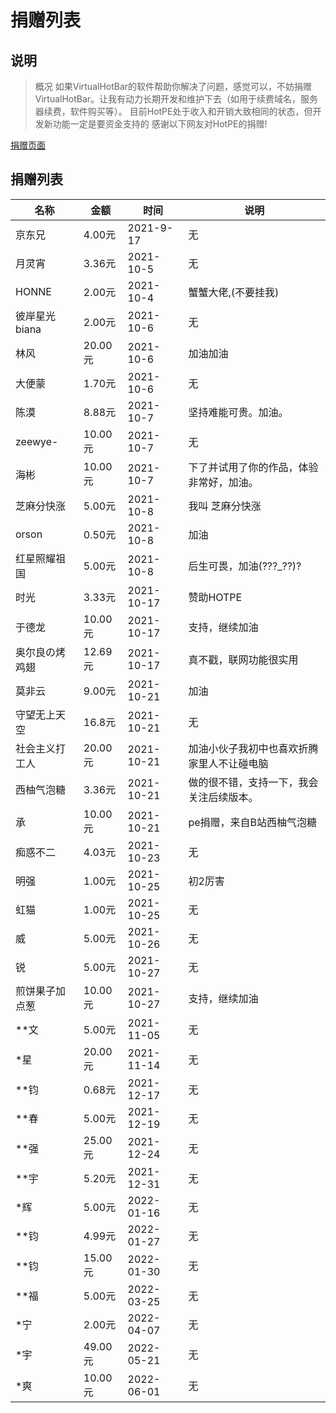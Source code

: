 # 捐赠列表
## 说明
> 概况
如果VirtualHotBar的软件帮助你解决了问题，感觉可以，不妨捐赠VirtualHotBar。让我有动力长期开发和维护下去（如用于续费域名，服务器续费，软件购买等）。
目前HotPE处于收入和开销大致相同的状态，但开发新功能一定是要资金支持的
感谢以下网友对HotPE的捐赠!

[捐赠页面](https://www.hotpe.top/donation "捐赠页面")
## 捐赠列表
|名称|金额|时间|说明|
| --- | --- | --- | --- |
|京东兄|4.00元|2021-9-17|无
|月灵宵|3.36元	|2021-10-5	|无
|HONNE|2.00元	|2021-10-4	|蟹蟹大佬,(不要挂我)
|彼岸星光biana		|2.00元|2021-10-6	|无
|林风|20.00元	|2021-10-6|加油加油
|大便蒙	|1.70元	|2021-10-6	|无
|陈漠|8.88元|2021-10-7|坚持难能可贵。加油。
|zeewye-	|10.00元	|2021-10-7	|无
|海彬	|10.00元	|2021-10-7	|下了并试用了你的作品，体验非常好，加油。
|芝麻分快涨	|5.00元	|2021-10-8	|我叫 芝麻分快涨
|orson	|0.50元	|2021-10-8	|加油
|红星照耀祖国|5.00元|2021-10-8|后生可畏，加油(???_??)?
|时光	|3.33元|2021-10-17	|赞助HOTPE
|于德龙	|10.00元	|2021-10-17	|支持，继续加油
|奥尔良の烤鸡翅	|12.69元|2021-10-17	|真不戳，联网功能很实用
|莫非云	|9.00元	|2021-10-21	|加油
|守望无上天空	|16.8元	|2021-10-21	|无
|社会主义打工人	|20.00元	|2021-10-21	|加油小伙子我初中也喜欢折腾家里人不让碰电脑
|西柚气泡糖	|3.36元	|2021-10-21	|做的很不错，支持一下，我会关注后续版本。
|承	|10.00元	|2021-10-21	|pe捐赠，来自B站西柚气泡糖
|痴惑不二	|4.03元	|2021-10-23	|无
|明强	|1.00元	|2021-10-25	|初2厉害
|虹猫|1.00元|2021-10-25	|无
|威|5.00元|2021-10-26|无
|锐|5.00元|2021-10-27|无
|煎饼果子加点葱|10.00元|2021-10-27|支持，继续加油
|**文|5.00元|2021-11-05|无
|*星|20.00元|2021-11-14|无
|**钧|0.68元|2021-12-17|无
|**春|5.00元|2021-12-19|无
|**强|25.00元|2021-12-24|无
|**宇 |5.20元|2021-12-31|无
|*辉|5.00元|2022-01-16|无
|**钧|4.99元|2022-01-27|无
|**钧|15.00元|2022-01-30|无
|**福|5.00元|2022-03-25|无 
|*宁|2.00元|2022-04-07|无
|*宇|49.00元|2022-05-21|无
|*爽 |10.00元|2022-06-01|无
